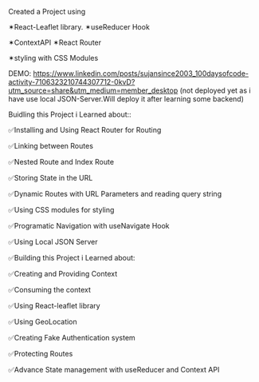 

Created a Project using 

✶React-Leaflet library.    ✶useReducer Hook

✶ContextAPI                     ✶React Router

✶styling with CSS Modules

DEMO: https://www.linkedin.com/posts/sujansince2003_100daysofcode-activity-7106323210744307712-0kvD?utm_source=share&utm_medium=member_desktop
(not deployed yet as i have use local JSON-Server.Will deploy it after learning some backend)

Buidling this Project i Learned about::

✅Installing and Using React Router for Routing

✅Linking between Routes

✅Nested Route and Index Route

✅Storing State in the URL

✅Dynamic Routes with URL Parameters and reading query string

✅Using CSS modules for styling 

✅Programatic Navigation with useNavigate Hook

✅Using Local JSON Server

✅Building this Project i Learned about:

✅Creating and Providing Context

✅Consuming the context

✅Using React-leaflet library

✅Using GeoLocation

✅Creating Fake Authentication system 

✅Protecting Routes

✅Advance State management with useReducer and Context API

